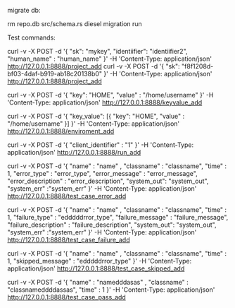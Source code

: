 
migrate db:

rm repo.db src/schema.rs
diesel migration run


Test commands:


curl -v -X POST -d '{ "sk": "mykey", "identiifier": "identiifier2", "human_name" : "human_name" }' -H 'Content-Type: application/json' http://127.0.0.1:8888/project_add
curl -v -X POST -d '{  "sk": "f8f1208d-bf03-4daf-b919-ab18c20138b0" }' -H 'Content-Type: application/json' http://127.0.0.1:8888/project_add


curl -v -X POST -d '{  "key": "HOME", "value" : "/home/username" }' -H 'Content-Type: application/json' http://127.0.0.1:8888/keyvalue_add



curl -v -X POST -d '{  "key_value": [{  "key": "HOME", "value" : "/home/username" }] }' -H 'Content-Type: application/json' http://127.0.0.1:8888/enviroment_add


curl -v -X POST -d '{ "client_identifier" : "1"  }' -H 'Content-Type: application/json' http://127.0.0.1:8888/run_add

curl -v -X POST -d '{ "name" : "name" , "classname" : "classname", "time" : 1, "error_type" : "error_type", "error_message" : "error_message", "error_description" : "error_description", "system_out": "system_out", "system_err" :"system_err" }' -H 'Content-Type: application/json' http://127.0.0.1:8888/test_case_error_add


curl -v -X POST -d '{ "name" : "name" , "classname" : "classname", "time" : 1, "failure_type" : "edddddrror_type", "failure_message" : "failure_message", "failure_description" : "failure_description", "system_out": "system_out", "system_err" :"system_err" }' -H 'Content-Type: application/json' http://127.0.0.1:8888/test_case_failure_add

curl -v -X POST -d '{ "name" : "name" , "classname" : "classname", "time" : 1, "skipped_message" : "edddddrror_type" }' -H 'Content-Type: application/json' http://127.0.0.1:8888/test_case_skipped_add

curl -v -X POST -d '{ "name" : "namedddasas" , "classname" : "classnameddddassas", "time" : 1  }' -H 'Content-Type: application/json' http://127.0.0.1:8888/test_case_pass_add

